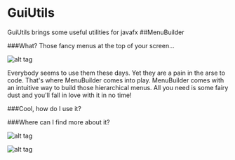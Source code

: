 # GuiUtils
GuiUtils brings some useful utilities for javafx
##MenuBuilder

###What?
Those fancy menus at the top of your screen...

![alt tag](http://i.imgur.com/OOZJv5T.png)

Everybody seems to use them these days. Yet they are a pain in the arse to code.
That's where MenuBuilder comes into play. MenuBuilder comes with an intuitive way to build those hierarchical menus. All you need is some fairy dust and you'll fall in love with it in no time!

	
###Cool, how do I use it?

###Where can I find more about it?

![alt tag](http://i.imgur.com/J9df6bZ.png)

![alt tag](http://i.imgur.com/rbD5BFx.png)
